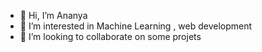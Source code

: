 - 👋 Hi, I’m Ananya
- 👀 I’m interested in Machine Learning , web development
- 💞️ I’m looking to collaborate on some projets

<!---
Ananyaa03/Ananyaa03 is a ✨ special ✨ repository because its `README.md` (this file) appears on your GitHub profile.
You can click the Preview link to take a look at your changes.
--->
